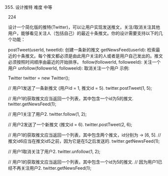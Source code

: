355. 设计推特
难度
中等

224





设计一个简化版的推特(Twitter)，可以让用户实现发送推文，关注/取消关注其他用户，能够看见关注人（包括自己）的最近十条推文。你的设计需要支持以下的几个功能：

postTweet(userId, tweetId): 创建一条新的推文
getNewsFeed(userId): 检索最近的十条推文。每个推文都必须是由此用户关注的人或者是用户自己发出的。推文必须按照时间顺序由最近的开始排序。
follow(followerId, followeeId): 关注一个用户
unfollow(followerId, followeeId): 取消关注一个用户
示例:

Twitter twitter = new Twitter();

// 用户1发送了一条新推文 (用户id = 1, 推文id = 5).
twitter.postTweet(1, 5);

// 用户1的获取推文应当返回一个列表，其中包含一个id为5的推文.
twitter.getNewsFeed(1);

// 用户1关注了用户2.
twitter.follow(1, 2);

// 用户2发送了一个新推文 (推文id = 6).
twitter.postTweet(2, 6);

// 用户1的获取推文应当返回一个列表，其中包含两个推文，id分别为 -> [6, 5].
// 推文id6应当在推文id5之前，因为它是在5之后发送的.
twitter.getNewsFeed(1);

// 用户1取消关注了用户2.
twitter.unfollow(1, 2);

// 用户1的获取推文应当返回一个列表，其中包含一个id为5的推文.
// 因为用户1已经不再关注用户2.
twitter.getNewsFeed(1);